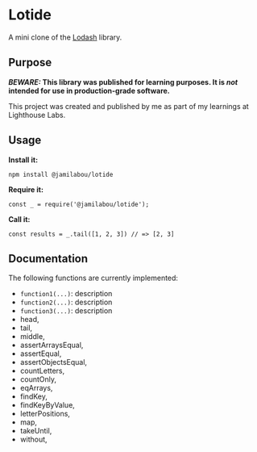 # Lotide

A mini clone of the [Lodash](https://lodash.com) library.

## Purpose

**_BEWARE:_ This library was published for learning purposes. It is _not_ intended for use in production-grade software.**

This project was created and published by me as part of my learnings at Lighthouse Labs. 

## Usage

**Install it:**

`npm install @jamilabou/lotide`

**Require it:**

`const _ = require('@jamilabou/lotide');`

**Call it:**

`const results = _.tail([1, 2, 3]) // => [2, 3]`

## Documentation

The following functions are currently implemented:

* `function1(...)`: description
* `function2(...)`: description
* `function3(...)`: description
* head,
* tail,
* middle,
* assertArraysEqual,
* assertEqual,
* assertObjectsEqual,
* countLetters,
* countOnly,
* eqArrays,
* findKey,
* findKeyByValue,
* letterPositions,
* map,
* takeUntil,
* without,